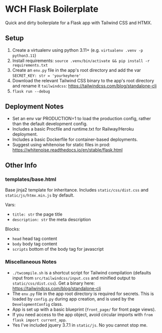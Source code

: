 # WCH Flask Boilerplate

Quick and dirty boilerplate for a Flask app with Tailwind CSS and HTMX.

## Setup
1. Create a virtualenv using python 3.11+ (e.g. `virtualenv .venv -p python3.11`)
2. Install requirements: `source .venv/bin/activate && pip install -r requirements.txt`
3. Create an `env.py` file in the app's root directory and add the var `SECRET_KEY: str = 'yourkeyhere'`
4. Download the relevant Tailwind CSS binary to the app's root directory and rename it `tailwindcss`: https://tailwindcss.com/blog/standalone-cli
5. `flask run --debug`

## Deployment Notes
- Set an env var PRODUCTION=1 to load the production config, rather than the default development config.
- Includes a basic Procfile and runtime.txt for Railway/Heroku deployment.
- Includes a basic Dockerfile for container-based deployments.
- Suggest using whitenoise for static files in prod: https://whitenoise.readthedocs.io/en/stable/flask.html

## Other Info
### templates/base.html
Base jinja2 template for inheritance. Includes `static/css/dist.css` and `static/js/htmx.min.js` by default.

Vars:
- `title: str` the page title
- `description: str` the meta description

Blocks:
- `head` head tag content
- `body` body tag content
- `scripts` bottom of the body tag for javascript

### Miscellaneous Notes
- `./twcompile.sh` is a shortcut script for Tailwind compilation (defaults input from `src/tailwindcss/input.css` and minified output to `static/css/dist.css`). Get a binary here: https://tailwindcss.com/blog/standalone-cli
- The `env.py` file in the app root directory is required for secrets. This is loaded by `config.py` during app creation, and is used by the `DevelopmentConfig` class.
- App is set up with a basic blueprint (`front_page/` for front page views).
- If you need access to the app object, avoid circular imports with `from flask import current_app`.
- Yes I've included jquery 3.7.1 in `static/js`. No you cannot stop me.
